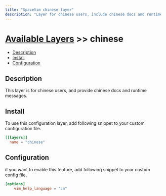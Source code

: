 ```yaml
---
title: "SpaceVim chinese layer"
description: "Layer for chinese users, include chinese docs and runtime messages"
---
```


# [Available Layers](../) >> chinese

<!-- vim-markdown-toc GFM -->

- [Description](#description)
- [Install](#install)
- [Configuration](#configuration)

<!-- vim-markdown-toc -->

## Description

This layer is for chinese users, and provide chinese docs and runtime messages.

## Install

To use this configuration layer, add following snippet to your custom configuration file.

```toml
[[layers]]
  name = "chinese"
```

## Configuration

if you want to enable this feature, add following snippet to your custom config file.

```toml
[options]
    vim_help_language = "cn"
```
